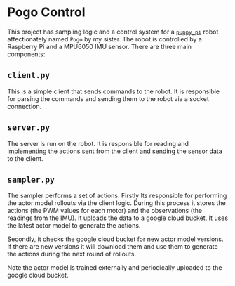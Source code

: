 # Pogo Control

This project has sampling logic and a control system for a [`puppy_pi`](https://www.hiwonder.com/products/puppypi?variant=40213129003095) robot affectionately named `Pogo` by my sister. The robot is controlled by a Raspberry Pi and a MPU6050 IMU sensor. There are three main components:

## `client.py`

This is a simple client that sends commands to the robot. It is responsible for parsing the commands and sending them to the robot via a socket connection.

## `server.py`

The server is run on the robot. It is responsible for reading and implementing the actions sent from the client and sending the sensor data to the client.

## `sampler.py`

The sampler performs a set of actions. Firstly Its responsible for performing the actor model rollouts via the client logic. During this process it stores the actions (the PWM values for each motor) and the observations (the readings from the IMU). It uploads the data to a google cloud bucket. It uses the latest actor model to generate the actions.

Secondly, it checks the google cloud bucket for new actor model versions. If there are new versions it will download them and use them to generate the actions during the next round of rollouts.

Note the actor model is trained externally and periodically uploaded to the google cloud bucket.
